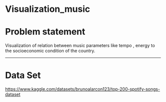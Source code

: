 # Visualization_music

# Problem statement
Visualization of relation between music parameters like tempo , energy to the socioeconomic condition of the country.

-------------------------------------------------------------------------------------------------------------------------------------

# Data Set
https://www.kaggle.com/datasets/brunoalarcon123/top-200-spotify-songs-dataset
